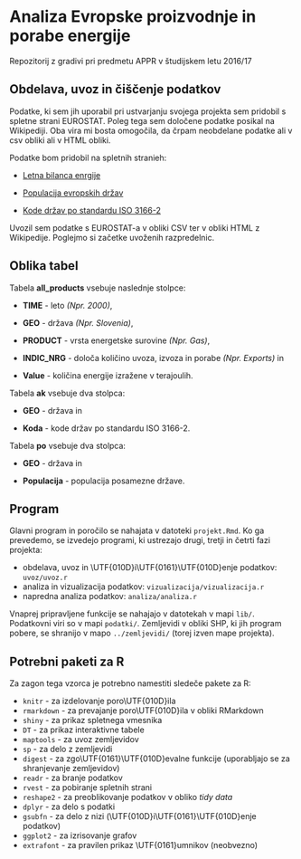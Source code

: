 # Analiza Evropske proizvodnje in porabe energije

Repozitorij z gradivi pri predmetu APPR v študijskem letu 2016/17

## Obdelava, uvoz in čiščenje podatkov

Podatke, ki sem jih uporabil pri ustvarjanju svojega projekta sem pridobil s spletne strani EUROSTAT. Poleg tega sem določene podatke posikal na Wikipediji. Oba vira mi bosta omogočila, da črpam neobdelane podatke ali v csv obliki ali v HTML obliki. 

Podatke bom pridobil na spletnih stranieh:

- [Letna bilanca enrgije](http://appsso.eurostat.ec.europa.eu/nui/show.do?query=BOOKMARK_DS-465368_QID_-1E68FBF1_UID_-3F171EB0&layout=TIME,C,X,0;GEO,L,Y,0;UNIT,L,Z,0;PRODUCT,L,Z,1;INDIC_NRG,L,Z,2;INDICATORS,C,Z,3;&zSelection=DS-465368PRODUCT,0000;DS-465368UNIT,KTOE;DS-465368INDIC_NRG,B_100900;DS-465368INDICATORS,OBS_FLAG;&rankName1=UNIT_1_2_-1_2&rankName2=INDICATORS_1_2_-1_2&rankName3=PRODUCT_1_2_-1_2&rankName4=INDIC-NRG_1_2_-1_2&rankName5=TIME_1_0_0_0&rankName6=GEO_1_2_0_1&sortC=ASC_-1_FIRST&rStp=&cStp=&rDCh=&cDCh=&rDM=true&cDM=true&footnes=false&empty=false&wai=false&time_mode=ROLLING&time_most_recent=false&lang=EN&cfo=%23%23%23%2C%23%23%23.%23%23%23)

- [Populacija evropskih držav](https://en.wikipedia.org/wiki/Demographics_of_Europe)

- [Kode držav po standardu ISO 3166-2](https://en.wikipedia.org/wiki/ISO_3166-2)

Uvozil sem podatke s EUROSTAT-a v obliki CSV ter v obliki HTML z Wikipedije. Poglejmo si začetke uvoženih razpredelnic.

## Oblika tabel

Tabela **all_products** vsebuje naslednje stolpce:

- **TIME** - leto *(Npr. 2000)*,

- **GEO** - država *(Npr. Slovenia)*,

- **PRODUCT** - vrsta energetske surovine *(Npr. Gas)*,

- **INDIC_NRG** - določa količino uvoza, izvoza in porabe *(Npr. Exports)* in

- **Value** - količina energije izražene v terajoulih.

Tabela **ak** vsebuje dva stolpca:

- **GEO** - država in

- **Koda** - kode držav po standardu ISO 3166-2.

Tabela **po** vsebuje dva stolpca:

- **GEO** - država in

- **Populacija** - populacija posamezne države.


## Program

Glavni program in poročilo se nahajata v datoteki `projekt.Rmd`. Ko ga prevedemo,
se izvedejo programi, ki ustrezajo drugi, tretji in četrti fazi projekta:

* obdelava, uvoz in \UTF{010D}i\UTF{0161}\UTF{010D}enje podatkov: `uvoz/uvoz.r`
* analiza in vizualizacija podatkov: `vizualizacija/vizualizacija.r`
* napredna analiza podatkov: `analiza/analiza.r`

Vnaprej pripravljene funkcije se nahajajo v datotekah v mapi `lib/`. Podatkovni
viri so v mapi `podatki/`. Zemljevidi v obliki SHP, ki jih program pobere, se
shranijo v mapo `../zemljevidi/` (torej izven mape projekta).

## Potrebni paketi za R

Za zagon tega vzorca je potrebno namestiti sledeče pakete za R:

* `knitr` - za izdelovanje poro\UTF{010D}ila
* `rmarkdown` - za prevajanje poro\UTF{010D}ila v obliki RMarkdown
* `shiny` - za prikaz spletnega vmesnika
* `DT` - za prikaz interaktivne tabele
* `maptools` - za uvoz zemljevidov
* `sp` - za delo z zemljevidi
* `digest` - za zgo\UTF{0161}\UTF{010D}evalne funkcije (uporabljajo se za shranjevanje zemljevidov)
* `readr` - za branje podatkov
* `rvest` - za pobiranje spletnih strani
* `reshape2` - za preoblikovanje podatkov v obliko *tidy data*
* `dplyr` - za delo s podatki
* `gsubfn` - za delo z nizi (\UTF{010D}i\UTF{0161}\UTF{010D}enje podatkov)
* `ggplot2` - za izrisovanje grafov
* `extrafont` - za pravilen prikaz \UTF{0161}umnikov (neobvezno)
